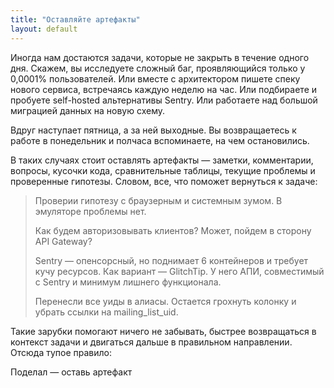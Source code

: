 ```yaml
---
title: "Оставляйте артефакты"
layout: default
---
```


Иногда нам достаются задачи, которые не закрыть в течение одного дня. Скажем, вы исследуете сложный баг, проявляющийся только у 0,0001% пользователей. Или вместе с архитектором пишете спеку нового сервиса, встречаясь каждую неделю на час. Или подбираете и пробуете self-hosted альтернативы Sentry. Или работаете над большой миграцией данных на новую схему.

Вдруг наступает пятница, а за ней выходные. Вы возвращаетесь к работе в понедельник и полчаса вспоминаете, на чем остановились.

В таких случаях стоит оставлять артефакты — заметки, комментарии, вопросы, кусочки кода, сравнительные таблицы, текущие проблемы и проверенные гипотезы. Словом, все, что поможет вернуться к задаче:
> Проверии гипотезу с браузерным и системным зумом. В эмуляторе проблемы нет.
> 
> Как будем авторизовывать клиентов? Может, пойдем в сторону API Gateway?
> 
> Sentry — опенсорсный, но поднимает 6 контейнеров и требует кучу ресурсов. Как вариант — GlitchTip. У него АПИ, совместимый с Sentry и минимум лишнего функционала.
> 
> Перенесли все уиды в алиасы. Остается грохнуть колонку и убрать ссылки на mailing_list_uid.

Такие зарубки помогают ничего не забывать, быстрее возвращаться в контекст задачи и двигаться дальше в правильном направлении. Отсюда тупое правило:

<div class="outstanding">
  Поделал — оставь артефакт
</div>
